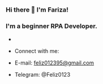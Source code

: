 ### Hi there 👋 I'm Fariza!



### I'm a beginner RPA Developer.

- <br>
- Connect with me:

- E-mail: feliz012395@gmail.com
- Telegram: @Feliz0123

